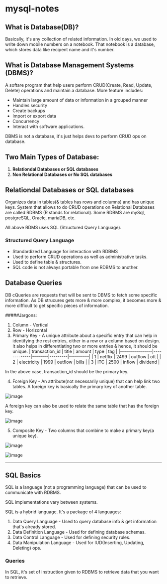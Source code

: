 # mysql-notes

## What is Database(DB)?
Basically, it's any collection of related information. In old days, we used to write down mobile numbers on a notebook. That notebook is a database, which stores data like recipent name and it's number. 

## What is Database Management Systems (DBMS)?
A softare program that help users perform CRUD(Create, Read, Update, Delete) operations and maintain a database. More feature includes:
- Maintain large amount of data or information in a grouped manner
- Handles security 
- Create backups
- Import or export data
- Concurrency 
- Interact with software applications.

DBMS is not a database, it's just helps devs to perform CRUD ops on database.

## Two Main Types of Database:

1. **Relationdal Databases or SQL databases**
2. **Non Relational Databases or No SQL databases** 


## Relationdal Databases or SQL databases 
Organizes data in tables(& tables has rows and columns) and has unique keys.
System that allows to do CRUD operations on Relational Databases are called RDBMS (R stands for relational).
Some RDBMS are mySql, postgreSQL, Oracle, mariaDB, etc.
  
All above RDMS uses SQL (Structured Query Language).  

### Structured Query Language
- Standardized Language for interaction with RDBMS
- Used to perform CRUD operations as well as administrative tasks.
- Used to define table & structures.
- SQL code is not always portable from one RDBMS to another.



## Database Queries
DB cQueries are requests that will be sent to DBMS to fetch some specific information. 
As DB strucures gets more & more complex, it becomes more & more difficult to get specific pieces of information.


#####Jargons:
1. Column - Vertical
2. Row - Horizontal
3. Primary Key - A unique attribute about a specific entry that can help in identifying the rest entries, either in a row or a column based on design. It also helps in differentiating two or more entries & hence, it should be unique.
| transaction_id | title       | amount | type    | tag      |
|----------------|-------------|--------|---------|----------|
| 1              | netflix     | 2499   | outflow | ott      |
| 2              | electricity | 1999   | outflow | bills    |
| 3              | ITC         | 2500   | inflow  | dividend |

In the above case, transaction_id should be the primary key.

4. Foreign Key - An attribute(not necessarily unique) that can help link two tables. A foreign key is basically the primary key of another table.

![image](https://user-images.githubusercontent.com/28825619/140561218-dcf6191f-b1ef-43e3-91c1-64ce412deb02.png)
  
A foreign key can also be used to relate the same table that has the foreign key.

![image](https://user-images.githubusercontent.com/28825619/140561976-8ae34a53-6621-488b-8470-4b8c1a027484.png)

5. Composite Key - Two columns that combine to make a primary key(a unique key).

![image](https://user-images.githubusercontent.com/28825619/140562495-b82ad3d4-75be-4414-9ea7-1ee9760213eb.png)

![image](https://user-images.githubusercontent.com/28825619/140562942-a4cb3175-b5f9-478b-9f31-d19cf3ee33bb.png)

---

## SQL Basics

SQL is a language (not a programming language) that can be used to communicate with RDBMS.

SQL implementations vary between systems.

SQL is a hybrid language. It's a package of 4 languages:
1. Data Query Language - Used to query database info & get information that's already stored.
2. Data Definition Language - Used for defining database schemas.
3. Data Control Language - Used for defining security rules.
4. Data Manipulation Language - Used for IUD(Inserting, Updating, Deleting) ops.

### Queries
In SQL, it's set of instruction given to RDBMS to retrieve data that you want to retrieve. 

